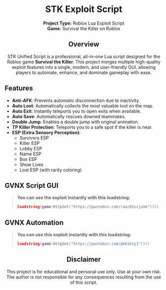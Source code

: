 <div align="center">

# STK Exploit Script

**Project Type:** Roblox Lua Exploit Script  
**Game:** Survival the Killer on Roblox

</div>



<div align="center">

## Overview

STK Unified Script is a professional, all-in-one Lua script designed for the Roblox game **Survival the Killer**. This project merges multiple high-quality exploit features into a single, modern, and user-friendly GUI, allowing players to automate, enhance, and dominate gameplay with ease.


</div>



<div align="left">

## Features

- **Anti-AFK**: Prevents automatic disconnection due to inactivity.
- **Auto Loot**: Automatically collects the most valuable loot on the map.
- **Auto Exit**: Instantly teleports you to open exits when available.
- **Auto Save**: Automatically rescues downed teammates.
- **Double Jump**: Enables a double jump with original animation.
- **TP Killer Protection**: Teleports you to a safe spot if the killer is near.
- **ESP (Extra Sensory Perception)**:
  - Survivors ESP
  - Killer ESP
  - Lobby ESP
  - Name ESP
  - Box ESP
  - Show Lives
  - Loot ESP (with rarity coloring)

</div>


<div align="left">

## GVNX Script GUI

> **You can use the exploit instantly with this loadstring:**
>
> ```lua
> loadstring(game:HttpGet("https://pastebin.com/raw/6SsijuUm"))()
> ```

</div>

<div align="left">

## GVNX Automation

> **You can use this exploit instantly with this loadstring:**
>
> ```lua
> loadstring(game:HttpGet("https://pastebin.com/pK61kty3"))()
> ```

</div>



<div align="center">

## Disclaimer

This project is for educational and personal use only. Use at your own risk. The author is not responsible for any consequences resulting from the use of this script.

</div>

